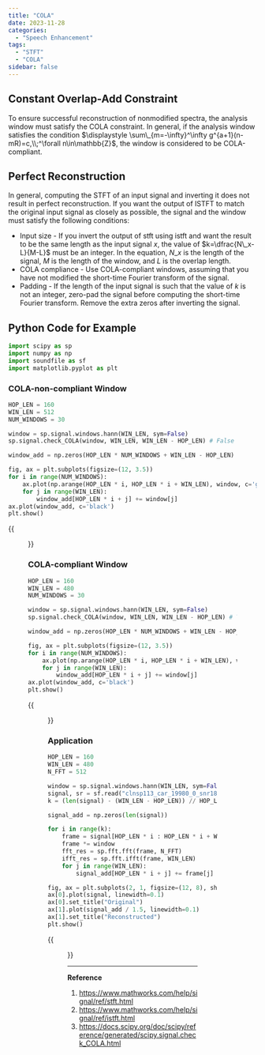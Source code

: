 ```yaml
---
title: "COLA"
date: 2023-11-28
categories:
  - "Speech Enhancement"
tags:
  - "STFT"
  - "COLA"
sidebar: false
---
```


## Constant Overlap-Add Constraint

To ensure successful reconstruction of nonmodified spectra, the analysis window must satisfy the COLA constraint. In general, if the analysis window satisfies the condition $\displaystyle \sum\_{m=-\infty}^\infty g^{a+1}(n-mR)=c,\\;^\forall n\in\mathbb{Z}$, the window is considered to be COLA-compliant.

## Perfect Reconstruction

In general, computing the STFT of an input signal and inverting it does not result in perfect reconstruction. If you want the output of ISTFT to match the original input signal as closely as possible, the signal and the window must satisfy the following conditions:
- Input size - If you invert the output of stft using istft and want the result to be the same length as the input signal $x$, the value of $k=\dfrac{N\_x-L}{M-L}$ must be an integer. In the equation, $N\_x$ is the length of the signal, $M$ is the length of the window, and $L$ is the overlap length.
- COLA compliance - Use COLA-compliant windows, assuming that you have not modified the short-time Fourier transform of the signal.
- Padding - If the length of the input signal is such that the value of $k$ is not an integer, zero-pad the signal before computing the short-time Fourier transform. Remove the extra zeros after inverting the signal.

## Python Code for Example

```py
import scipy as sp
import numpy as np
import soundfile as sf
import matplotlib.pyplot as plt
```

### COLA-non-compliant Window

```py
HOP_LEN = 160
WIN_LEN = 512
NUM_WINDOWS = 30
```

```py
window = sp.signal.windows.hann(WIN_LEN, sym=False)
sp.signal.check_COLA(window, WIN_LEN, WIN_LEN - HOP_LEN) # False
```

```py
window_add = np.zeros(HOP_LEN * NUM_WINDOWS + WIN_LEN - HOP_LEN)

fig, ax = plt.subplots(figsize=(12, 3.5))
for i in range(NUM_WINDOWS):
    ax.plot(np.arange(HOP_LEN * i, HOP_LEN * i + WIN_LEN), window, c='gray')
    for j in range(WIN_LEN):
        window_add[HOP_LEN * i + j] += window[j]
ax.plot(window_add, c='black')
plt.show()
```
{{<figure src="/speech_enhancement/cola1.png" width="800">}}

### COLA-compliant Window

```py
HOP_LEN = 160
WIN_LEN = 480
NUM_WINDOWS = 30
```

```py
window = sp.signal.windows.hann(WIN_LEN, sym=False)
sp.signal.check_COLA(window, WIN_LEN, WIN_LEN - HOP_LEN) # True
```

```py
window_add = np.zeros(HOP_LEN * NUM_WINDOWS + WIN_LEN - HOP_LEN)

fig, ax = plt.subplots(figsize=(12, 3.5))
for i in range(NUM_WINDOWS):
    ax.plot(np.arange(HOP_LEN * i, HOP_LEN * i + WIN_LEN), window, c='gray')
    for j in range(WIN_LEN):
        window_add[HOP_LEN * i + j] += window[j]
ax.plot(window_add, c='black')
plt.show()
```
{{<figure src="/speech_enhancement/cola2.png" width="800">}}

### Application

```py
HOP_LEN = 160
WIN_LEN = 480
N_FFT = 512
```

```py
window = sp.signal.windows.hann(WIN_LEN, sym=False)
signal, sr = sf.read("clnsp113_car_19980_0_snr18_tl-30_fileid_178.wav")
k = (len(signal) - (WIN_LEN - HOP_LEN)) // HOP_LEN
```

```py
signal_add = np.zeros(len(signal))

for i in range(k):
    frame = signal[HOP_LEN * i : HOP_LEN * i + WIN_LEN].copy()
    frame *= window
    fft_res = sp.fft.fft(frame, N_FFT)
    ifft_res = sp.fft.ifft(frame, WIN_LEN)
    for j in range(WIN_LEN):
        signal_add[HOP_LEN * i + j] += frame[j]
```

```py
fig, ax = plt.subplots(2, 1, figsize=(12, 8), sharey=True)
ax[0].plot(signal, linewidth=0.1)
ax[0].set_title("Original")
ax[1].plot(signal_add / 1.5, linewidth=0.1)
ax[1].set_title("Reconstructed")
plt.show()
```
{{<figure src="/speech_enhancement/cola3.png" width="800">}}

---

**Reference**

1. https://www.mathworks.com/help/signal/ref/stft.html
2. https://www.mathworks.com/help/signal/ref/istft.html
3. https://docs.scipy.org/doc/scipy/reference/generated/scipy.signal.check_COLA.html
